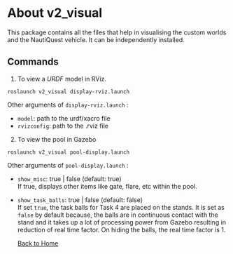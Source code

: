 # About v2_visual
This package contains all the files that help in visualising the custom worlds and the NautiQuest vehicle. It can be independently installed.

## Commands
1.  To view a *URDF* model in RViz. 
```
roslaunch v2_visual display-rviz.launch
```
Other arguments of  ```display-rviz.launch``` :
- `model`: path to the urdf/xacro file
- `rvizconfig`: path to the .rviz file

2.  To view the pool in Gazebo
```
roslaunch v2_visual pool-display.launch
```
Other arguments of  ```pool-display.launch``` :
- `show_misc`: true | false (default: true) <br>
 If true, displays other items like gate, flare, etc within the pool.
- `show_task_balls`: true | false (default: false)<br>
	If set `true`, the task balls for Task 4 are placed on the stands. It is set as `false` by default because, the balls are in continuous contact with the stand and it takes up a lot of processing power from Gazebo resulting in reduction of real time factor. On hiding the balls, the real time factor is 1.

	[Back to Home](./Home.md)